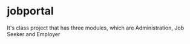 jobportal
=========

It's class project that has three modules, which are Administration, Job Seeker and Employer
